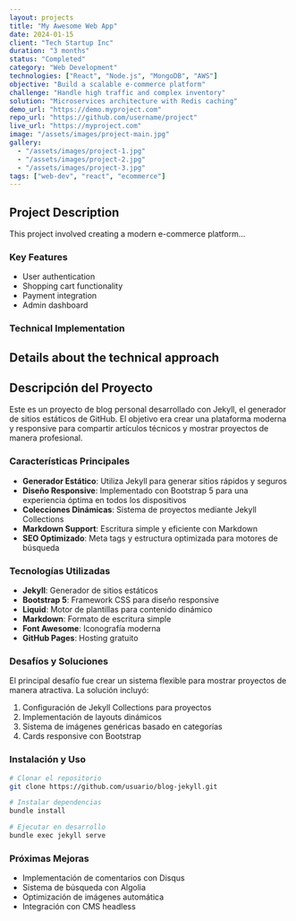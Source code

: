 ```yaml
---
layout: projects
title: "My Awesome Web App"
date: 2024-01-15
client: "Tech Startup Inc"
duration: "3 months"
status: "Completed"
category: "Web Development"
technologies: ["React", "Node.js", "MongoDB", "AWS"]
objective: "Build a scalable e-commerce platform"
challenge: "Handle high traffic and complex inventory"
solution: "Microservices architecture with Redis caching"
demo_url: "https://demo.myproject.com"
repo_url: "https://github.com/username/project"
live_url: "https://myproject.com"
image: "/assets/images/project-main.jpg"
gallery:
  - "/assets/images/project-1.jpg"
  - "/assets/images/project-2.jpg"
  - "/assets/images/project-3.jpg"
tags: ["web-dev", "react", "ecommerce"]
---
```


## Project Description

This project involved creating a modern e-commerce platform...

### Key Features

- User authentication
- Shopping cart functionality
- Payment integration
- Admin dashboard

### Technical Implementation

Details about the technical approach
---

## Descripción del Proyecto

Este es un proyecto de blog personal desarrollado con Jekyll, el generador de sitios estáticos de GitHub. El objetivo era crear una plataforma moderna y responsive para compartir artículos técnicos y mostrar proyectos de manera profesional.

### Características Principales

- **Generador Estático**: Utiliza Jekyll para generar sitios rápidos y seguros
- **Diseño Responsive**: Implementado con Bootstrap 5 para una experiencia óptima en todos los dispositivos
- **Colecciones Dinámicas**: Sistema de proyectos mediante Jekyll Collections
- **Markdown Support**: Escritura simple y eficiente con Markdown
- **SEO Optimizado**: Meta tags y estructura optimizada para motores de búsqueda

### Tecnologías Utilizadas

- **Jekyll**: Generador de sitios estáticos
- **Bootstrap 5**: Framework CSS para diseño responsive
- **Liquid**: Motor de plantillas para contenido dinámico
- **Markdown**: Formato de escritura simple
- **Font Awesome**: Iconografía moderna
- **GitHub Pages**: Hosting gratuito

### Desafíos y Soluciones

El principal desafío fue crear un sistema flexible para mostrar proyectos de manera atractiva. La solución incluyó:

1. Configuración de Jekyll Collections para proyectos
2. Implementación de layouts dinámicos
3. Sistema de imágenes genéricas basado en categorías
4. Cards responsive con Bootstrap

### Instalación y Uso

```bash
# Clonar el repositorio
git clone https://github.com/usuario/blog-jekyll.git

# Instalar dependencias
bundle install

# Ejecutar en desarrollo
bundle exec jekyll serve
```

### Próximas Mejoras

- Implementación de comentarios con Disqus
- Sistema de búsqueda con Algolia
- Optimización de imágenes automática
- Integración con CMS headless
